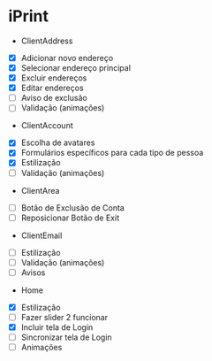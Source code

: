 # iPrint

- ClientAddress
- [x] Adicionar novo endereço
- [x] Selecionar endereço principal
- [x] Excluir endereços
- [x] Editar endereços
- [ ] Aviso de exclusão
- [ ] Validação (animações)

- ClientAccount
- [x] Escolha de avatares
- [x] Formulários específicos para cada tipo de pessoa
- [x] Estilização
- [ ] Validação (animações)

- ClientArea
- [ ] Botão de Exclusão de Conta
- [ ] Reposicionar Botão de Exit

- ClientEmail
- [ ] Estilização
- [ ] Validação (animações)
- [ ] Avisos

- Home
- [x] Estilização
- [ ] Fazer slider 2 funcionar
- [x] Incluir tela de Login
- [ ] Sincronizar tela de Login
- [ ] Animações
